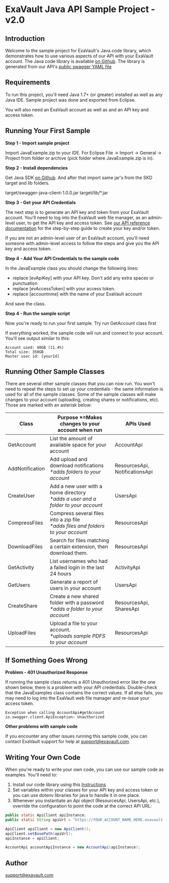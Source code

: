 # ExaVault Java API Sample Project - v2.0

## Introduction
Welcome to the sample project for ExaVault's Java code library, which demonstrates how to use various aspects of our API with your ExaVault account. The Java code library is available [on Github](https://github.com/ExaVault/evapi-java). The library is generated from our API's [public swagger YAML file](https://www.exavault.com/api/docs/evapi_2.0_public.yaml)

## Requirements

To run this project, you'll need Java 1.7+ (or greater) installed as well as any Java IDE. Sample project was done and exported from Eclipse.

You will also need an ExaVault account as well as and an API key and access token.

## Running Your First Sample

**Step 1 - Import sample project** 

Import JavaExample.zip to your IDE. For Eclipse File -> Import -> General -> Project from folder or archive (pick folder where JavaExample.zip is in).

**Step 2 - Install dependencies** 

Get Java SDK [on Github](https://github.com/ExaVault/evapi-java). And after that import same jar's from the SKD target and lib folders.

target/swagger-java-client-1.0.0.jar
target/lib/*.jar

**Step 3 - Get your API Credentials** 

The next step is to generate an API key and token from your ExaVault account. You'll need to log into the ExaVault web file manager, as an admin-level user, to get the API key and access token. See [our API reference documentation](https://www.exavault.com/developer/api-docs/v2/#section/Obtaining-Your-API-Key-and-Access-Token) for the step-by-step guide to create your key and/or token.  

If you are not an admin-level user of an ExaVault account, you'll need someone with admin-level access to follow the steps and give you the API key and access token.

**Step 4 - Add Your API Credentials to the sample code**

In the JavaExample class you should change the following lines:

- replace [evApiKey] with your API key. Don't add any extra spaces or punctuation
- replace [evAccessToken] with your access token.
- replace [accountnme] with the name of your ExaVault account

And save the class.

**Step 4 - Run the sample script**

Now you're ready to run your first sample. Try run GetAccount class first

If everything worked, the sample code will run and connect to your account. You'll see output similar to this:

```shell
Account used: 40GB (11.4%)
Total size: 350GB
Master user id: [yourId]
```

## Running Other Sample Classes

There are several other sample classes that you can now run. You won't need to repeat the steps to set up your credentials  - the same information is used for all of the sample classes.
Some of the sample classes will make changes to your account (uploading, creating shares or notifications, etc). Those are marked with an asterisk below:

Class                         | Purpose    \*=Makes changes to your account when run                                   | APIs Used                      |
------------------------------|----------------------------------------------------------------------------------------|--------------------------------|
GetAccount                    | List the amount of available space for your account                                    | AccountApi                     |
AddNotification               | Add upload and download notifications<br/>_\*adds folders to your account_             | ResourcesApi, NotificationsApi |
CreateUser                    | Add a new user with a home directory <br/>_\*adds a user and a folder to your account_ | UsersApi                       |
CompressFiles                 | Compress several files into a zip file <br/>_\*adds files and folders to your account_ | ResourcesApi                   |
DownloadFiles                 | Search for files matching a certain extension, then download them.                     | ResourcesApi                   |
GetActivity                   | List usernames who had a failed login in the last 24 hours                             | ActivityApi                    |
GetUsers                      | Generate a report of users in your account                                             | UsersApi                       |
CreateShare                   | Create a new shared folder with a password<br />_\*adds a folder to your account_      | ResourcesApi, SharesApi        |
UploadFiles                   | Upload a file to your account.<br />_\*uploads sample PDFS to your account_            | ResourcesApi                   |


## If Something Goes Wrong

**Problem - 401 Unauthorized Response**

If running the sample class returns a 401 Unauthorized error like the one shown below, there is a problem with your API credentials. Double-check that the JavaExamples class contains the correct values. If all else fails, you may need to log into the ExaVault web file manager and re-issue your access token.

```shell
Exception when calling AccountApi#getAccount
io.swagger.client.ApiException: Unauthorized
```

**Other problems with sample code**

If you encounter any other issues running this sample code, you can contact ExaVault support for help at support@exavault.com.

## Writing Your Own Code 

When you're ready to write your own code, you can use our sample code as examples. You'll need to:

1. Install our code library using this [Instructions](https://github.com/ExaVault/evapi-java)
1. Set variables within your classes for your API key and access token or you can use dotenv libraries for java to handle it in one place.
1. Whenever you instantiate an Api object (ResourcesApi, UsersApi, etc.), override the configuration to point the code at the correct API URL:
```java
public static ApiClient apiInstance; 
public static String apiUrl = "https://YOUR_ACCOUNT_NAME_HERE.exavault.com/api/v2/";

ApiClient apiClient = new ApiClient();
apiClient.setBasePath(apiUrl);
apiInstance = apiClient;  

AccountApi accountApiInstance = new AccountApi(apiInstance);
```

## Author

support@exavault.com
